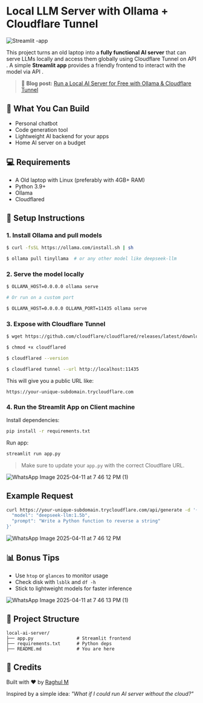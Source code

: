 
# Local LLM Server with Ollama + Cloudflare Tunnel

![Streamlit -app](https://github.com/user-attachments/assets/b28c7fc9-8a98-4414-ad42-4fad5a9bb348)


This project turns an old laptop into a **fully functional AI server** that can serve LLMs locally and access them globally using Cloudflare Tunnel on API . A simple **Streamlit app** provides a friendly frontend to interact with the model via API .

> 🔗 **Blog post:** [Run a Local AI Server for Free with Ollama & Cloudflare Tunnel](https://blog.raghul.in/local-ai-server-for-free-with-ollama-cloudflare-tunnel)



## 🚀 What You Can Build

- Personal chatbot
- Code generation tool
- Lightweight AI backend for your apps
- Home AI server on a budget



## 💻 Requirements

- A Old laptop with Linux  (preferably with 4GB+ RAM)
- Python 3.9+
- Ollama
- Cloudflared



## 🔧 Setup Instructions

### 1. Install Ollama and pull models
```bash
$ curl -fsSL https://ollama.com/install.sh | sh

$ ollama pull tinyllama  # or any other model like deepseek-llm
```

### 2. Serve the model locally
```bash
$ OLLAMA_HOST=0.0.0.0 ollama serve

# Or run on a custom port

$ OLLAMA_HOST=0.0.0.0 OLLAMA_PORT=11435 ollama serve
```

### 3. Expose with Cloudflare Tunnel
```bash
$ wget https://github.com/cloudflare/cloudflared/releases/latest/download/cloudflared-linux-amd64 -O cloudflared

$ chmod +x cloudflared

$ cloudflared --version

$ cloudflared tunnel --url http://localhost:11435
```

This will give you a public URL like:
```
https://your-unique-subdomain.trycloudflare.com
```

### 4. Run the Streamlit App on Client machine 
Install dependencies:
```bash
pip install -r requirements.txt
```

Run app:
```bash
streamlit run app.py
```

> Make sure to update your `app.py` with the correct Cloudflare URL.

![WhatsApp Image 2025-04-11 at 7 46 12 PM (1)](https://github.com/user-attachments/assets/c496b3e1-f9e9-43e9-bcb0-53b69f3fb006)



## Example Request

```bash
curl https://your-unique-subdomain.trycloudflare.com/api/generate -d '{
  "model": "deepseek-llm:1.5b",
  "prompt": "Write a Python function to reverse a string"
}'
```

![WhatsApp Image 2025-04-11 at 7 46 12 PM](https://github.com/user-attachments/assets/03a7ab53-1fa1-42ff-904e-0bcde2b2fdbb)


## 📊 Bonus Tips

- Use `htop` or `glances` to monitor usage
- Check disk with `lsblk` and `df -h`
- Stick to lightweight models for faster inference

![WhatsApp Image 2025-04-11 at 7 46 13 PM (1)](https://github.com/user-attachments/assets/c885e3ed-8408-48f9-a9fb-aab960c9da3b)


## 📁 Project Structure
```
local-ai-server/
├── app.py                # Streamlit frontend
├── requirements.txt      # Python deps
├── README.md             # You are here
```



## 📢 Credits

Built with ❤️ by [Raghul M](https://www.linkedin.com/in/m-raghul/)

Inspired by a simple idea: *"What if I could run AI server without the cloud?"*

